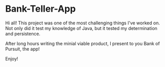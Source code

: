 # Bank-Teller-App

Hi all! This project was one of the most challenging things I've worked on. Not only did it test my knowledge of Java, but it tested my determination and persistence.

After long hours writing the minial viable product, I present to you Bank of Pursuit, the app!

Enjoy! 

